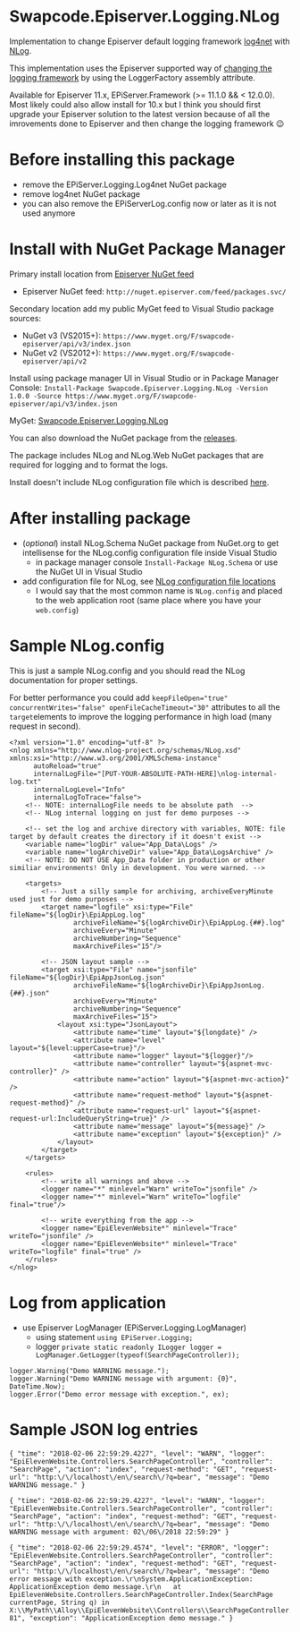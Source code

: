 # Swapcode.Episerver.Logging.NLog
Implementation to change Episerver default logging framework [log4net](https://logging.apache.org/log4net/) with [NLog](http://nlog-project.org/).

This implementation uses the Episerver supported way of [changing the logging framework](https://world.episerver.com/documentation/developer-guides/CMS/logging/) by using the LoggerFactory assembly attribute.

Available for Episerver 11.x, EPiServer.Framework (>= 11.1.0 && < 12.0.0). Most likely could also allow install for 10.x but I think you should first upgrade your Episerver solution to the latest version because of all the imrovements done to Episerver and then change the logging framework :wink:

# Before installing this package
- remove the EPiServer.Logging.Log4net NuGet package
- remove log4net NuGet package
- you can also remove the EPiServerLog.config now or later as it is not used anymore

# Install with NuGet Package Manager
Primary install location from [Episerver NuGet feed](http://nuget.episerver.com/en/OtherPages/Package/?packageId=Swapcode.Episerver.Logging.NLog)
- Episerver NuGet feed: `http://nuget.episerver.com/feed/packages.svc/`

Secondary location add my public MyGet feed to Visual Studio package sources:
- NuGet v3 (VS2015+): `https://www.myget.org/F/swapcode-episerver/api/v3/index.json`
- NuGet v2 (VS2012+): `https://www.myget.org/F/swapcode-episerver/api/v2`

Install using package manager UI in Visual Studio or in Package Manager Console:
`Install-Package Swapcode.Episerver.Logging.NLog -Version 1.0.0 -Source https://www.myget.org/F/swapcode-episerver/api/v3/index.json`

MyGet: [Swapcode.Episerver.Logging.NLog](https://www.myget.org/feed/swapcode-episerver/package/nuget/Swapcode.Episerver.Logging.NLog)

You can also download the NuGet package from the [releases](https://github.com/alasvant/Swapcode.Episerver.Logging.NLog/releases).

The package includes NLog and NLog.Web NuGet packages that are required for logging and to format the logs.

Install doesn't include NLog configuration file which is described [here](https://github.com/nlog/nlog/wiki/Configuration-file).

# After installing package
- (*optional*) install NLog.Schema NuGet package from NuGet.org to get intellisense for the NLog.config configuration file inside Visual Studio
  - in package manager console `Install-Package NLog.Schema` or use the NuGet UI in Visual Studio
- add configuration file for NLog, see [NLog configuration file locations](https://github.com/nlog/nlog/wiki/Configuration-file#configuration-file-locations)
  - I would say that the most common name is `NLog.config` and placed to the web application root (same place where you have your `web.config`)

# Sample NLog.config

This is just a sample NLog.config and you should read the NLog documentation for proper settings.

For better performance you could add `keepFileOpen="true" concurrentWrites="false" openFileCacheTimeout="30"` attributes to all the `target`elements to improve the logging performance in high load (many request in second).

```
<?xml version="1.0" encoding="utf-8" ?>
<nlog xmlns="http://www.nlog-project.org/schemas/NLog.xsd" xmlns:xsi="http://www.w3.org/2001/XMLSchema-instance"
      autoReload="true"
      internalLogFile="[PUT-YOUR-ABSOLUTE-PATH-HERE]\nlog-internal-log.txt"
      internalLogLevel="Info"
      internalLogToTrace="false">
    <!-- NOTE: internalLogFile needs to be absolute path  -->
    <!-- NLog internal logging on just for demo purposes -->
    
    <!-- set the log and archive directory with variables, NOTE: file target by default creates the directory if it doesn't exist -->
    <variable name="logDir" value="App_Data\Logs" />
    <variable name="logArchiveDir" value="App_Data\LogsArchive" />
    <!-- NOTE: DO NOT USE App_Data folder in production or other similiar environments! Only in development. You were warned. -->

    <targets>
        <!-- Just a silly sample for archiving, archiveEveryMinute used just for demo purposes -->
        <target name="logfile" xsi:type="File" fileName="${logDir}\EpiAppLog.log"
                archiveFileName="${logArchiveDir}\EpiAppLog.{##}.log"
                archiveEvery="Minute"
                archiveNumbering="Sequence"
                maxArchiveFiles="15"/>
        
        <!-- JSON layout sample -->
        <target xsi:type="File" name="jsonfile" fileName="${logDir}\EpiAppJsonLog.json"
                archiveFileName="${logArchiveDir}\EpiAppJsonLog.{##}.json"
                archiveEvery="Minute"
                archiveNumbering="Sequence"
                maxArchiveFiles="15">
            <layout xsi:type="JsonLayout">
                <attribute name="time" layout="${longdate}" />
                <attribute name="level" layout="${level:upperCase=true}"/>
                <attribute name="logger" layout="${logger}"/>
                <attribute name="controller" layout="${aspnet-mvc-controller}" />
                <attribute name="action" layout="${aspnet-mvc-action}" />
                <attribute name="request-method" layout="${aspnet-request-method}" />
                <attribute name="request-url" layout="${aspnet-request-url:IncludeQueryString=true}" />
                <attribute name="message" layout="${message}" />
                <attribute name="exception" layout="${exception}" />
            </layout>
        </target>
    </targets>

    <rules>
        <!-- write all warnings and above -->
        <logger name="*" minlevel="Warn" writeTo="jsonfile" />
        <logger name="*" minlevel="Warn" writeTo="logfile" final="true"/>
        
        <!-- write everything from the app -->
        <logger name="EpiElevenWebsite*" minlevel="Trace" writeTo="jsonfile" />
        <logger name="EpiElevenWebsite*" minlevel="Trace" writeTo="logfile" final="true" />
    </rules>
</nlog>
```

# Log from application
- use Episerver LogManager (EPiServer.Logging.LogManager)
  - using statement `using EPiServer.Logging;`
  - logger `private static readonly ILogger logger = LogManager.GetLogger(typeof(SearchPageController));`

```
logger.Warning("Demo WARNING message.");
logger.Warning("Demo WARNING message with argument: {0}", DateTime.Now);
logger.Error("Demo error message with exception.", ex);
```

# Sample JSON log entries
```
{ "time": "2018-02-06 22:59:29.4227", "level": "WARN", "logger": "EpiElevenWebsite.Controllers.SearchPageController", "controller": "SearchPage", "action": "index", "request-method": "GET", "request-url": "http:\/\/localhost\/en\/search\/?q=bear", "message": "Demo WARNING message." }

{ "time": "2018-02-06 22:59:29.4227", "level": "WARN", "logger": "EpiElevenWebsite.Controllers.SearchPageController", "controller": "SearchPage", "action": "index", "request-method": "GET", "request-url": "http:\/\/localhost\/en\/search\/?q=bear", "message": "Demo WARNING message with argument: 02\/06\/2018 22:59:29" }

{ "time": "2018-02-06 22:59:29.4574", "level": "ERROR", "logger": "EpiElevenWebsite.Controllers.SearchPageController", "controller": "SearchPage", "action": "index", "request-method": "GET", "request-url": "http:\/\/localhost\/en\/search\/?q=bear", "message": "Demo error message with exception.\r\nSystem.ApplicationException: ApplicationException demo message.\r\n   at EpiElevenWebsite.Controllers.SearchPageController.Index(SearchPage currentPage, String q) in X:\\MyPath\\Alloy\\EpiElevenWebsite\\Controllers\\SearchPageController.cs:line 81", "exception": "ApplicationException demo message." }
```
